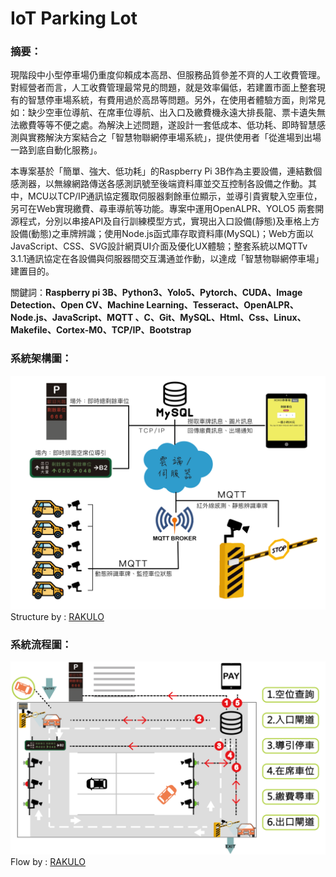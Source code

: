 # IoT Parking Lot

### 摘要：

現階段中小型停車場仍重度仰賴成本高昂、但服務品質參差不齊的人工收費管理。對經營者而言，人工收費管理最常見的問題，就是效率偏低，若建置市面上整套現有的智慧停車場系統，有費用過於高昂等問題。另外，在使用者體驗方面，則常見如：缺少空車位導航、在席車位導航、出入口及繳費機永遠大排長龍、票卡遺失無法繳費等等不便之處。為解決上述問題，遂設計一套低成本、低功耗、即時智慧感測與實務解決方案結合之「智慧物聯網停車場系統」，提供使用者「從進場到出場一路到底自動化服務」。

本專案基於「簡單、強大、低功耗」的Raspberry Pi 3B作為主要設備，連結數個感測器，以無線網路傳送各感測訊號至後端資料庫並交互控制各設備之作動。其中，MCU以TCP/IP通訊協定獲取伺服器剩餘車位顯示，並導引貴賓駛入空車位，另可在Web實現繳費、尋車導航等功能。專案中運用OpenALPR、YOLO5 兩套開源程式，分別以串接API及自行訓練模型方式，實現出入口設備(靜態)及車格上方設備(動態)之車牌辨識；使用Node.js函式庫存取資料庫(MySQL)；Web方面以JavaScript、CSS、SVG設計網頁UI介面及優化UX體驗；整套系統以MQTTv 3.1.1通訊協定在各設備與伺服器間交互溝通並作動，以達成「智慧物聯網停車場」建置目的。

關鍵詞：**Raspberry pi 3B、Python3、Yolo5、Pytorch、CUDA、Image Detection、Open CV、Machine Learning、Tesseract、OpenALPR、Node.js、JavaScript、MQTT 、C、Git、MySQL、Html、Css、Linux、Makefile、Cortex-M0、TCP/IP、Bootstrap**

### 系統架構圖：
![架構圖](https://github.com/IOT-smart-car-park/project/blob/main/structure_%E6%99%BA%E6%85%A7%E5%81%9C%E8%BB%8A%E5%A0%B4.png)
Structure by : [RAKULO](https://github.com/RAKULO)

### 系統流程圖：
![流程圖](https://github.com/RAKULO/smartparking/blob/main/paperwork_flow.png)
Flow by : [RAKULO](https://github.com/RAKULO)
